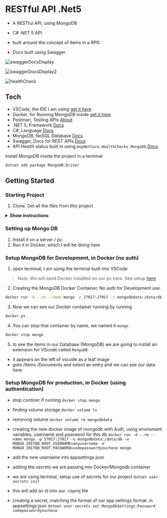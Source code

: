 # RESTful API .Net5

- A RESTful API, using MongoDB
- C# .NET 5 API

- built around the concept of items in a RPG
- Docs built using Swagger

![swaggerDocsDisplay](https://user-images.githubusercontent.com/20805058/141695609-180b5d79-06b7-43d5-84f8-5d63570e7c2f.png)

![swaggerDocsDisplay2](https://user-images.githubusercontent.com/20805058/141695615-70607fee-5633-4ce0-bbee-1a81c2b095de.png)

![healthCheck](https://user-images.githubusercontent.com/20805058/141695619-c097bc84-9ff0-4232-9437-5e255e1a8362.png)

## Tech

- VSCode, the IDE I am using [get it here](https://code.visualstudio.com/)
- Docker, for Running MongoDB inside [get it here](https://docs.docker.com/get-docker/)
- Postman, Testing APIs [About](https://www.postman.com/home)
- .NET 5, Framework [Docs](https://docs.microsoft.com/en-us/dotnet/core/whats-new/dotnet-5)
- C#, Language [Docs](https://docs.microsoft.com/en-us/dotnet/csharp/)
- MongoDB, NoSQL Database [Docs](https://docs.mongodb.com/manual/)
- Swagger, Docs for REST APIs [Docs](https://swagger.io/tools/swagger-ui/)
- API Health status built in using `AspNetCore.HealthChecks.MongoDb` [Docs](https://github.com/Xabaril/AspNetCore.Diagnostics.HealthChecks)

Install MongoDB inside the project in a terminal
```bash
dotnet add package MongoDB.Driver
```

## Getting Started

### Starting Project

1. Clone, Get all the files from this project

<details><summary><b>Show instructions</b></summary>

1. Run in the terminal of your choice:

    ```bash
    git clone https://github.com/Coryf65/Catalog.git
    ```

> Easy way: run inside VSCode Terminal open the termial using `control + ~`

2. 

</details>

### Setting up Mongo DB 

1. Install it on a server / pc
2. Run it in Docker, which I will be doing here

### Setup MongoDB for Development, in Docker (no auth)

1. open terminal, I am using the terminal built into VSCode

> Note: We will need Docker installed on our pc here. See setup [here](https://docs.docker.com/get-docker/)

2. Creating the MongoDB Docker Container, No auth for Development use
```bash
docker run -d --rm --name mongo -p 27017:27017 -v mongodbdata:/data/db mongo
```

3. Now we can see our Docker container running by running 
```bash
docker ps
```

4. You can stop that container by name, we named it `mongo`

```bash
docker stop mongo
```

5. to see the items in our Database (MongoDB) we are going to install an extension for VScode called `MongoDB`

- it appears on the left of vscode as a leaf image
- goto /items /Documents and select an entry and we can see our data here

### Setup MongoDB for production, in Docker (using authentication)

- stop continer if running
`docker stop mongo`

- finding volume storage
`docker volume ls`

- removing volume
`docker volume rm mongodbdata`

- creating the new docker image of mongodb with Auth, using enviroment variables, username and password for this db
`docker run -d --rm --name mongo -p 27017:27017 -v mongodbdata:/data/db -e MONGO_INITDB_ROOT_USERNAME=anyusername -e MONGO_INITDB_ROOT_PASSWORD=somepasswordyouchose mongo`

- add the new username into appsettings.json

- adding the secrets we are passing into Docker/Mongodb container

- we are using terminal, setup use of secrets for our project
`dotnet user-secrets init`

- this will add an id into our .csproj file

- creating a secret, matching the format of our app settings format. in appsettings.json
`dotnet user-secrets set MongoDbSettings:Password somepasswordyouchose`
